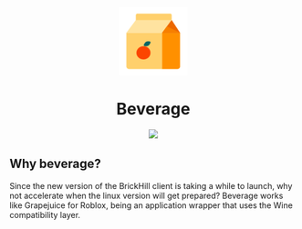 <p align="center">
    <img src="https://raw.githubusercontent.com/brickhill-community/Beverage/main/beverage.png"></img>
    <h1 align="center">Beverage</h1>
</p>
<p align="center">
    <img src="https://img.shields.io/circleci/build/github/brickhill-community/Beverage?color=%23000&label=%20&logo=circleci&style=for-the-badge"></img>
</img>

## Why beverage?
Since the new version of the BrickHill client is taking a while to launch, why not accelerate when the linux version will get prepared? Beverage works like Grapejuice for
Roblox, being an application wrapper that uses the Wine compatibility layer.